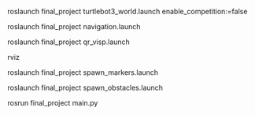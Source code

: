 <!-- Different terminal -->
roslaunch final_project turtlebot3_world.launch enable_competition:=false

<!-- Different terminal -->
roslaunch final_project navigation.launch

<!-- Different terminal -->
roslaunch final_project qr_visp.launch

<!-- Different terminal -->
<!-- Remember to set local and global coastmaps aswell-->
rviz

<!-- Different terminal -->
roslaunch final_project spawn_markers.launch

roslaunch final_project spawn_obstacles.launch

rosrun final_project main.py
